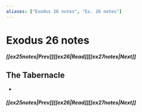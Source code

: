```yaml
---
aliases: ["Exodus 26 notes", "Ex. 26 notes"]
---
```

# Exodus 26 notes
##### <span class=arrow-left></span>[[ex25notes|Prev]]<span class=navigation-separator></span>[[ex26|Read]]<span class=navigation-separator></span>[[ex27notes|Next]]<span class=arrow-right></span>
## The Tabernacle
- 
##### <span class=arrow-left></span>[[ex25notes|Prev]]<span class=navigation-separator></span>[[ex26|Read]]<span class=navigation-separator></span>[[ex27notes|Next]]<span class=arrow-right></span>